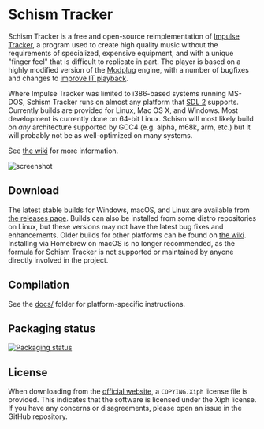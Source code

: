 # Schism Tracker

Schism Tracker is a free and open-source reimplementation of [Impulse
Tracker](https://github.com/schismtracker/schismtracker/wiki/Impulse-Tracker),
a program used to create high quality music without the requirements of
specialized, expensive equipment, and with a unique "finger feel" that is
difficult to replicate in part. The player is based on a highly modified
version of the [Modplug](https://openmpt.org/legacy_software) engine, with a
number of bugfixes and changes to [improve IT
playback](https://github.com/schismtracker/schismtracker/wiki/Player-abuse-tests).

Where Impulse Tracker was limited to i386-based systems running MS-DOS, Schism
Tracker runs on almost any platform that [SDL 2](https://www.libsdl.org/index.php)
supports. Currently builds are provided for Linux, Mac OS X, and Windows. Most
development is currently done on 64-bit Linux. Schism will most likely build on
_any_ architecture supported by GCC4 (e.g. alpha, m68k, arm, etc.) but it will
probably not be as well-optimized on many systems.

See [the wiki](https://github.com/schismtracker/schismtracker/wiki) for more
information.

![screenshot](http://schismtracker.org/screenie.png)

## Download

The latest stable builds for Windows, macOS, and Linux are available from [the
releases page](https://github.com/schismtracker/schismtracker/releases). Builds
can also be installed from some distro repositories on Linux, but these
versions may not have the latest bug fixes and enhancements. Older builds for
other platforms can be found on
[the wiki](https://github.com/schismtracker/schismtracker/wiki). Installing via
Homebrew on macOS is no longer recommended, as the formula for Schism Tracker
is not supported or maintained by anyone directly involved in the project.

## Compilation

See the
[docs/](https://github.com/schismtracker/schismtracker/tree/master/docs) folder
for platform-specific instructions.

## Packaging status

[![Packaging status](https://repology.org/badge/vertical-allrepos/schismtracker.svg)](https://repology.org/project/schismtracker/versions)

## License

When downloading from the [official website](https://schismtracker.org/), a `COPYING.Xiph` license file is provided. This indicates that the software is licensed under the Xiph license. If you have any concerns or disagreements, please open an issue in the GitHub repository.
